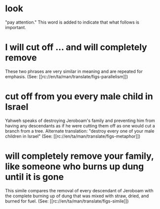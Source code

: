 # look

"pay attention." This word is added to indicate that what follows is important.

# I will cut off ... and will completely remove

These two phrases are very similar in meaning and are repeated for emphasis. (See: [[rc://en/ta/man/translate/figs-parallelism]])

# cut off from you every male child in Israel

Yahweh speaks of destroying Jeroboam's family and preventing him from having any descendants as if he were cutting them off as one would cut a branch from a tree. Alternate translation: "destroy every one of your male children in Israel" (See: [[rc://en/ta/man/translate/figs-metaphor]])

# will completely remove your family, like someone who burns up dung until it is gone

This simile compares the removal of every descendant of Jeroboam with the complete burning up of dung that was mixed with straw, dried, and burned for fuel. (See: [[rc://en/ta/man/translate/figs-simile]])

